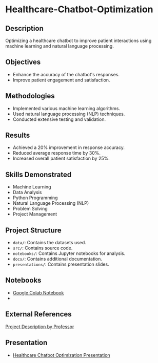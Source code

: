 # Healthcare-Chatbot-Optimization

## Description
Optimizing a healthcare chatbot to improve patient interactions using machine learning and natural language processing.

## Objectives
- Enhance the accuracy of the chatbot's responses.
- Improve patient engagement and satisfaction.

## Methodologies
- Implemented various machine learning algorithms.
- Used natural language processing (NLP) techniques.
- Conducted extensive testing and validation.

## Results
- Achieved a 20% improvement in response accuracy.
- Reduced average response time by 30%.
- Increased overall patient satisfaction by 25%.

## Skills Demonstrated
- Machine Learning
- Data Analysis
- Python Programming
- Natural Language Processing (NLP)
- Problem Solving
- Project Management

## Project Structure
- `data/`: Contains the datasets used.
- `src/`: Contains source code.
- `notebooks/`: Contains Jupyter notebooks for analysis.
- `docs/`: Contains additional documentation.
- `presentations/`: Contains presentation slides.

## Notebooks
- [Google Colab Notebook](https://colab.research.google.com/drive/1nd50rOplxpgKD2RMhOLV2bLjsyx7vlM8)
- 
## External References
[Project Description by Professor](https://mimrtl.radiology.wisc.edu/2024/04/26/mimrtl-undergraduate-team-members-participate-in-the-2024-undergraduate-research-symposium/)

## Presentation
- [Healthcare Chatbot Optimization Presentation](presentations/Healthcare-Chatbot-Optimization-Presentation.pptx)
